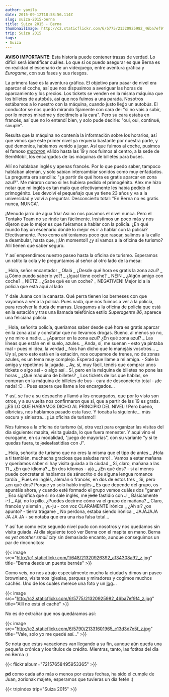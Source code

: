 ```yaml
---
author: yamila
date: 2015-09-12T18:58:56.114Z
slug: suiza-2015-berna
title: Suiza 2015 - Berna
thumbnailImage: http://c2.staticflickr.com/6/5775/21320925982_46ba7ef9f4_z.jpg
trip: Suiza 2015
tags:
- Suiza
---
```


<strong>AVISO IMPORTANTE</strong>: Esta historia puede contener trazas de verdad. Lo difícil será identificar cuáles. Lo que sí os puedo asegurar es que Berna es en realidad el escenario de un videojuego, entre aventura gráfica y <em>Eurogame</em>, con sus fases y sus riesgos.

La primera fase es la aventura gráfica. El objetivo para pasar de nivel era aparcar el coche, así que nos dispusimos a averiguar las horas de aparcamiento y los precios. Los tickets se venden en la misma máquina que los billetes de autobús, así que nos fuimos a una parada. Nosotros estábamos a lo nuestro con la máquina, cuando justo lleǵo un autobús. El conductor se nos quedó mirando fijamente con cara de: "si no vais a subir, por lo menos miradme y decídmelo a la cara". Pero su cara estaba en francés, así que no lo entendí bien, y solo pude decirle: "oui, oui, continué, sivuplé".

Resulta que la máquina no contenía la información sobre los horarios, así que vimos que este primer nivel ya requería bastante por nuestra parte, y qué demonios, habíamos venido a jugar. Así que fuimos al coche, pusimos el famoso <a href="https://www.google.ch/search?q=switzerland+macaron&biw=1918&bih=992&source=lnms&tbm=isch&sa=X&ved=0CAYQ_AUoAWoVChMIm_GGy43yxwIVRskUCh0YRQyU#tbm=isch&q=disk+parking" target="_new"><em>macaron</em></a> válido hasta las 19 y nos fuimos al centro, a la sede de BernMobil, los encargados de las máquinas de billetes para buses.

Allí no hablaban inglés y apenas francés. Por lo que puedo saber, tampoco hablaban alemán, y solo sabían intercambiar sonidos como muy enfadados. La pregunta era sencilla: "¿a partir de qué hora es gratis aparcar en zona azul?". Me miraron como si les hubiera pedido el primogénito. Alex me hizo notar que mi inglés es tan malo que efectivamente les había pedido el primogénito. Les devolví el pequeñajo que ya tiene 23 años y va a la universidad y volví a preguntar. Desconcierto total: "En Berna no es gratis nunca, NUNCA".

¡Menudo jarro de agua fría! Así no nos pasamos el nivel nunca. Pero el Tontako Team no se rinde tan fácilmente. Insistimos un poco más y nos dijeron que lo mejor es que fuéramos a hablar con la policía. ¿En qué mundo hay un escenario donde lo mejor es ir a hablar con la policía? Efectivamente. Pero como ahí teníamos poco que rascar, salimos a la calle a deambular, hasta que, ¡¡Un momento!! ¿y si vamos a la oficina de turismo? Allí tienen que saber seguro.

Y así emprendimos nuestro paseo hasta la oficina de turismo. Esperamos un ratito la cola y le preguntamos al señor al otro lado de la mesa:

_ Hola, señor encantador
_ Olalá
_ ¿Desde qué hora es gratis la zona azul?
_ ¡¿Cómo puedo saberlo yo?!
_ ¿Igual tiene coche?
_ NEIN
_ ¿Algún amigo con coche?
_ NIETZ
_ ¿Sabe qué es un coche?
_ NEGATIVEN! Mejor id a la policía que está aquí al lado

Y dale Juana con la canasta. Qué perra tienen los berneses con que vayamos a ver a la policía. Pues nada, que nos fuimos a ver a la policía, para resolver la duda de marras. Lleagamos a la oficina de policía que está en la estación y tras una llamada telefónica estilo <em>Superagente 86</em>, aparece una feliciana policía.

_ Hola, señorita policía, queríamos saber desde qué hora es gratis aparcar en la zona azul y constatar que no llevamos drogas. Bueno, al menos yo no, y no miro a nadie.
_ ¿Aparcar en la zona azul? ¿En qué zona azul?
_ Las líneas que están en el suelo, azules.
_ Anda, sí, me suenan - esto ya pintaba mal - pues ni idea, la verdad
_ Nos han dicho que lo manejáis vosotros...
_ Uy sí, pero esto está en la estación, nos ocupamos de trenes, no de zonas azules, es un tema muy complejo. Esperad que llame a mi amiga. - Sale la amiga y repetimos la jugada.
_ Ay, sí, muy fácil, tenéis que comprar unos tickets o algo así - o algo así
_ Sí, pero en la máquina de billetes no pone las horas
_ ¿Qué máquina de billetes?
_ Los tickets de los que hablas, se compran en la máquina de billetes de bus - cara de desconcierto total - ¡de nada! :D
_ Pues espera que llame a los encargados...

Y así, se fue a su despacho y llamó a los encargados, que por lo visto son otros, y a su vuelta nos confirmaron que sí, que a partir de las 19 es gratis. ¡¡ES LO QUE HABÍAMOS DICHO AL PRINCIPIO DEL NIVEL!! Pero bueno, albricias, nos habíamos pasado esta fase. Y tocaba la siguiente... más oscura y siniestra... ¡¡La oficina de turismo!!

Nos fuimos a la oficina de turismo (sí, otra vez) para organizar las visitas del día siguiente: mapita, visita guiada, lo que fuera menester. Y aquí vino el eurogame, en su modalidad, "juego de mayorías", con su variante "y si te quedas fuera, te <del>jodes</del>fastidias con J".

_ Hola, señorita de turismo que no eres la misma que el tipo de antes
_ ¡Hola a ti también, muchacha graciosa que saludas raro!
_ Vamos a estar mañana y queríamos saber si hay visita guiada a la ciudad
_ Sí, claro, mañana a las 11
_ ¿En qué idioma?
_ En dos idiomas - ajá
_ ¿En qué dos? - si al menos puede concretar si hablamos de sánscrito o de alguna lengua romance tardía
_ Pues en inglés, alemán o francés, en dos de estos tres
_ Sí, pero ¿en qué dos? Porque yo solo hablo inglés
_ Es que depende del grupo, os apuntáis ahora, y cuando esté formado el grupo vemos cuáles dos "ganan"
_ Eso significa que si no sale inglés, me <del>jodo</del> fastidio con J
_ Básicamente :-)
_ Ajá, no lo pillo. ¿Puedes decirme cómo va el grupo de mañana?
_ Claro, francés y alemán
_ yu-ju - con voz CLARAMENTE irónica
_ ¿Ah sí? ¿os apunto? - tierra trágame
_ No perdona, estaba siendo irónica
_ JAJAJAJA JA JA JA - se notaba que era una risa falsa total...

Y así fue como este segundo nivel pudo con nosotros y nos quedamos sin visita guiada. Al día siguiente tocó ver Berna con el mapita en mano. Berna es <em>yet another small city</em> sin demasiado encanto, aunque conseguimos un par de rinconcitos:

{{< image src="http://c1.staticflickr.com/1/648/21320926392_a134308a92_z.jpg" title="Berna desde un puente bernés" >}}

Como veis, no nos atrajo especialmente mucho la ciudad y dimos un paseo browniano, visitamos iglesias, parques y miradores y cogimos muchos cachés. Uno de los cuales merece una foto y un <a href="http://www.geocaching.com/seek/log.aspx?LUID=60404a65-1d2e-4f9e-8596-5ae49e84f8d0" target="_new">log</a>...

{{< image src="http://c2.staticflickr.com/6/5775/21320925982_46ba7ef9f4_z.jpg" title="Allí no está el caché" >}}

No es de extrañar que nos quedáramos así:

{{< image src="http://c2.staticflickr.com/6/5790/21331601965_c13d3d7e5f_z.jpg" title="Vale, solo yo me quedé así..." >}}

Se nota que estas vacaciones van llegando a su fin, aunque aún queda una pequeña crónica y los títulos de crédito. Mientras, tanto, las fotitos del día en Berna :)

{{< flickr album="72157658495953365" >}}

<strong>pd</strong> como cada año más o menos por estas fechas, ha sido el cumple de Juan, zorionak majete, esperamos que tuvieras un día fetén :)

{{< tripindex trip="Suiza 2015" >}}

